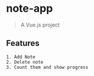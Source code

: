# note-app

> A Vue.js project

## Features
```
1. Add Note
2. Delete note
3. Count them and show progress
```
